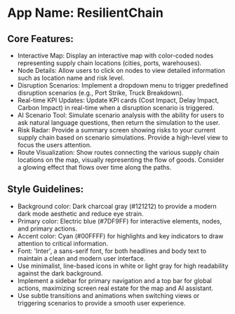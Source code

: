 # **App Name**: ResilientChain

## Core Features:

- Interactive Map: Display an interactive map with color-coded nodes representing supply chain locations (cities, ports, warehouses).
- Node Details: Allow users to click on nodes to view detailed information such as location name and risk level.
- Disruption Scenarios: Implement a dropdown menu to trigger predefined disruption scenarios (e.g., Port Strike, Truck Breakdown).
- Real-time KPI Updates: Update KPI cards (Cost Impact, Delay Impact, Carbon Impact) in real-time when a disruption scenario is triggered.
- AI Scenario Tool: Simulate scenario analysis with the ability for users to ask natural language questions, then return the simulation to the user.
- Risk Radar: Provide a summary screen showing risks to your current supply chain based on scenario simulations. Provide a high-level view to focus the users attention.
- Route Visualization: Show routes connecting the various supply chain locations on the map, visually representing the flow of goods. Consider a glowing effect that flows over time along the paths.

## Style Guidelines:

- Background color: Dark charcoal gray (#121212) to provide a modern dark mode aesthetic and reduce eye strain.
- Primary color: Electric blue (#7DF9FF) for interactive elements, nodes, and primary actions.
- Accent color: Cyan (#00FFFF) for highlights and key indicators to draw attention to critical information.
- Font: 'Inter', a sans-serif font, for both headlines and body text to maintain a clean and modern user interface.
- Use minimalist, line-based icons in white or light gray for high readability against the dark background.
- Implement a sidebar for primary navigation and a top bar for global actions, maximizing screen real estate for the map and AI assistant.
- Use subtle transitions and animations when switching views or triggering scenarios to provide a smooth user experience.